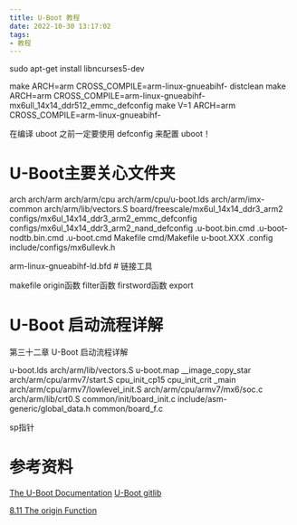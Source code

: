```yaml
---
title: U-Boot 教程
date: 2022-10-30 13:17:02
tags:
- 教程
---
```





sudo apt-get install libncurses5-dev

make ARCH=arm CROSS_COMPILE=arm-linux-gnueabihf- distclean
make ARCH=arm CROSS_COMPILE=arm-linux-gnueabihf- mx6ull_14x14_ddr512_emmc_defconfig
make V=1 ARCH=arm CROSS_COMPILE=arm-linux-gnueabihf- 


在编译 uboot 之前一定要使用 defconfig 来配置 uboot！


# U-Boot主要关心文件夹
arch
arch/arm
arch/arm/cpu
arch/arm/cpu/u-boot.lds
arch/arm/imx-common
arch/arm/lib/vectors.S
board/freescale/mx6ul_14x14_ddr3_arm2
configs/mx6ul_14x14_ddr3_arm2_emmc_defconfig
configs/mx6ul_14x14_ddr3_arm2_nand_defconfig
.u-boot.bin.cmd
.u-boot-nodtb.bin.cmd
.u-boot.cmd
Makefile
cmd/Makefile
u-boot.XXX
.config
include/configs/mx6ullevk.h


arm-linux-gnueabihf-ld.bfd # 链接工具





makefile 
origin函数
filter函数
firstword函数
export

# U-Boot 启动流程详解
第三十二章 U-Boot 启动流程详解


u-boot.lds
arch/arm/lib/vectors.S
u-boot.map
__image_copy_star
arch/arm/cpu/armv7/start.S
cpu_init_cp15
cpu_init_crit
_main
arch/arm/cpu/armv7/lowlevel_init.S 
arch/arm/cpu/armv7/mx6/soc.c
arch/arm/lib/crt0.S
common/init/board_init.c
include/asm-generic/global_data.h
 common/board_f.c 


sp指针

# 参考资料
[The U-Boot Documentation](https://docs.u-boot.org/en/latest/index.html)
[U-Boot gitlib](https://source.denx.de/u-boot/u-boot)


[8.11 The origin Function](https://www.gnu.org/software/make/manual/html_node/Origin-Function.html)


